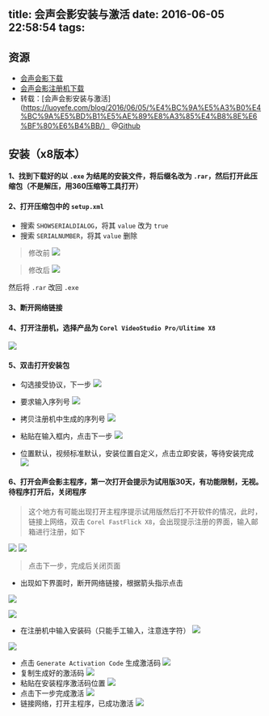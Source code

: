 title: 会声会影安装与激活
date: 2016-06-05 22:58:54
tags:
---
## 资源

* [会声会影下载](http://www.huishenghuiying.com.cn/xiazai.html#selctbuy)
* [会声会影注册机下载](https://hostr.co/file/FDp8MOYlRuHv/AppNee.com.Corel.X5-X9.All.Products.Universal.Keygen.7z?warning=on)
* 转载：[会声会影安装与激活](https://luoyefe.com/blog/2016/06/05/%E4%BC%9A%E5%A3%B0%E4%BC%9A%E5%BD%B1%E5%AE%89%E8%A3%85%E4%B8%8E%E6%BF%80%E6%B4%BB/）  @[Github](https://github.com/luoye-fe/hexo-blog/tree/master/source/_posts)
## 安装（x8版本）

#### 1、找到下载好的以 `.exe` 为结尾的安装文件，将后缀名改为 `.rar`，然后打开此压缩包（不是解压，用360压缩等工具打开）

#### 2、打开压缩包中的 `setup.xml`
	
* 搜索 `SHOWSERIALDIALOG`，将其 `value` 改为 `true`
* 搜索 `SERIALNUMBER`，将其 `value` 删除

> 修改前
![](https://github.com/luoye-fe/hexo-blog/blob/master/source/_posts/会声会影安装与激活/1.png)

> 修改后
![](https://github.com/luoye-fe/hexo-blog/blob/master/source/_posts/会声会影安装与激活/2.png)

然后将 `.rar` 改回 `.exe`

#### 3、断开网络链接

#### 4、打开注册机，选择产品为 `Corel VideoStudio Pro/Ulitime X8`

![](https://github.com/luoye-fe/hexo-blog/blob/master/source/_posts/会声会影安装与激活/3.png)

#### 5、双击打开安装包

* 勾选接受协议，下一步
![](https://github.com/luoye-fe/hexo-blog/blob/master/source/_posts/会声会影安装与激活/4.png)

* 要求输入序列号
![](https://github.com/luoye-fe/hexo-blog/blob/master/source/_posts/会声会影安装与激活/5.png)

* 拷贝注册机中生成的序列号
![](https://github.com/luoye-fe/hexo-blog/blob/master/source/_posts/会声会影安装与激活/6.png)

* 粘贴在输入框内，点击下一步
![](https://github.com/luoye-fe/hexo-blog/blob/master/source/_posts/会声会影安装与激活/7.png)

* 位置默认，视频标准默认，安装位置自定义，点击立即安装，等待安装完成
![](https://github.com/luoye-fe/hexo-blog/blob/master/source/_posts/会声会影安装与激活/8.png)

#### 6、打开会声会影主程序，第一次打开会提示为试用版30天，有功能限制，无视。待程序打开后，关闭程序

> 这个地方有可能出现打开主程序提示试用版然后打不开软件的情况，此时，链接上网络，双击 `Corel FastFlick X8`，会出现提示注册的界面，输入邮箱进行注册，如下

![](https://github.com/luoye-fe/hexo-blog/blob/master/source/_posts/会声会影安装与激活/9.png)
![](https://github.com/luoye-fe/hexo-blog/blob/master/source/_posts/会声会影安装与激活/10.png)

> 点击下一步，完成后关闭页面

* 出现如下界面时，断开网络链接，根据箭头指示点击

![](https://github.com/luoye-fe/hexo-blog/blob/master/source/_posts/会声会影安装与激活/11.png)

![](https://github.com/luoye-fe/hexo-blog/blob/master/source/_posts/会声会影安装与激活/12.png)

* 在注册机中输入安装码（只能手工输入，注意连字符）
![](https://github.com/luoye-fe/hexo-blog/blob/master/source/_posts/会声会影安装与激活/13.png)

![](https://github.com/luoye-fe/hexo-blog/blob/master/source/_posts/会声会影安装与激活/14.png)
* 点击 `Generate Activation Code` 生成激活码
![](https://github.com/luoye-fe/hexo-blog/blob/master/source/_posts/会声会影安装与激活/15.png)
* 复制生成好的激活码
![](https://github.com/luoye-fe/hexo-blog/blob/master/source/_posts/会声会影安装与激活/16.png)
* 粘贴在安装程序激活码位置
![](https://github.com/luoye-fe/hexo-blog/blob/master/source/_posts/会声会影安装与激活/17.png)
* 点击下一步完成激活
![](https://github.com/luoye-fe/hexo-blog/blob/master/source/_posts/会声会影安装与激活/18.png)
* 链接网络，打开主程序，已成功激活
![](https://github.com/luoye-fe/hexo-blog/blob/master/source/_posts/会声会影安装与激活/19.png)



